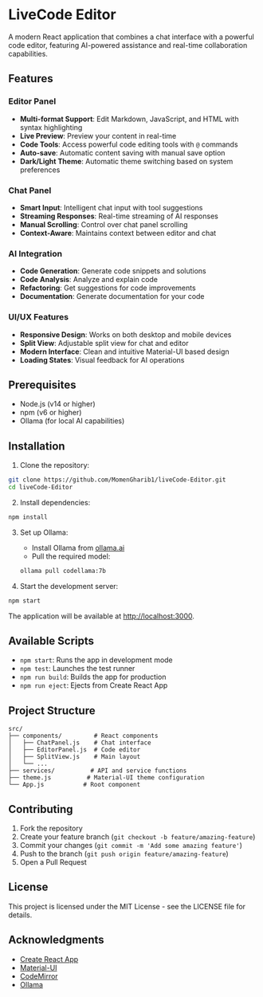 # LiveCode Editor

A modern React application that combines a chat interface with a powerful code editor, featuring AI-powered assistance and real-time collaboration capabilities.

## Features

### Editor Panel
- **Multi-format Support**: Edit Markdown, JavaScript, and HTML with syntax highlighting
- **Live Preview**: Preview your content in real-time
- **Code Tools**: Access powerful code editing tools with `@` commands
- **Auto-save**: Automatic content saving with manual save option
- **Dark/Light Theme**: Automatic theme switching based on system preferences

### Chat Panel
- **Smart Input**: Intelligent chat input with tool suggestions
- **Streaming Responses**: Real-time streaming of AI responses
- **Manual Scrolling**: Control over chat panel scrolling
- **Context-Aware**: Maintains context between editor and chat

### AI Integration
- **Code Generation**: Generate code snippets and solutions
- **Code Analysis**: Analyze and explain code
- **Refactoring**: Get suggestions for code improvements
- **Documentation**: Generate documentation for your code

### UI/UX Features
- **Responsive Design**: Works on both desktop and mobile devices
- **Split View**: Adjustable split view for chat and editor
- **Modern Interface**: Clean and intuitive Material-UI based design
- **Loading States**: Visual feedback for AI operations

## Prerequisites

- Node.js (v14 or higher)
- npm (v6 or higher)
- Ollama (for local AI capabilities)

## Installation

1. Clone the repository:
```bash
git clone https://github.com/MomenGharib1/liveCode-Editor.git
cd liveCode-Editor
```

2. Install dependencies:
```bash
npm install
```

3. Set up Ollama:
   - Install Ollama from [ollama.ai](https://ollama.ai)
   - Pull the required model:
   ```bash
   ollama pull codellama:7b
   ```

4. Start the development server:
```bash
npm start
```

The application will be available at [http://localhost:3000](http://localhost:3000).

## Available Scripts

- `npm start`: Runs the app in development mode
- `npm test`: Launches the test runner
- `npm run build`: Builds the app for production
- `npm run eject`: Ejects from Create React App

## Project Structure

```
src/
├── components/         # React components
│   ├── ChatPanel.js    # Chat interface
│   ├── EditorPanel.js  # Code editor
│   ├── SplitView.js    # Main layout
│   └── ...
├── services/          # API and service functions
├── theme.js          # Material-UI theme configuration
└── App.js           # Root component
```

## Contributing

1. Fork the repository
2. Create your feature branch (`git checkout -b feature/amazing-feature`)
3. Commit your changes (`git commit -m 'Add some amazing feature'`)
4. Push to the branch (`git push origin feature/amazing-feature`)
5. Open a Pull Request

## License

This project is licensed under the MIT License - see the LICENSE file for details.

## Acknowledgments

- [Create React App](https://github.com/facebook/create-react-app)
- [Material-UI](https://mui.com/)
- [CodeMirror](https://codemirror.net/)
- [Ollama](https://ollama.ai)
